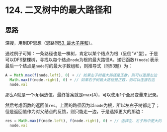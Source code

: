 # 124. 二叉树中的最大路径和

## 思路

深搜，用到DP思想（思路同[53. 最大子序和](https://leetcode-cn.com/problems/maximum-subarray/)）。

通过例子可知：一条路径也是一棵树，肯定以某个结点为根（呈倒"V"型）。于是可以DFS整棵树，寻找以每个结点`node`为根的最大路径A。递归函数`f(node)`表示最后一个结点是`node`时的最大子数组和，则推导式（同53题）为：

```js
A = Math.max(f(node.left), 0) + // 如果左子树最大路径是正数，则可以连接左边
  Math.max(f(node.right), 0) + // 如果右子树最大路径是正数，则可以连接右边
  node.val
```

那么A就是一个dp候选值，最终答案就是max(A)，可以使用1个全局变量来记录。

然后考虑函数的返回值`res`。上面的路径因为以`node`为根，所以左右子树都走了；但是返回值作为对父结点的反馈，则只能走一边，于是选择更大的那边：

```js
res = Math.max(f(node.left), f(node.right), 0) + // 选择左、右子树中更大的那条路径；但如果是负数，那就不选
  node.val
```
